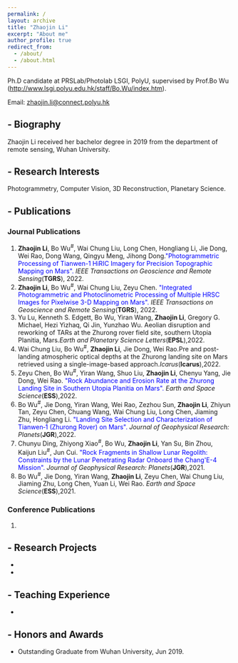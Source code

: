 ```yaml
---
permalink: /
layout: archive
title: "Zhaojin Li"
excerpt: "About me"
author_profile: true
redirect_from: 
  - /about/
  - /about.html
---
```

Ph.D candidate at PRSLab/Photolab LSGI, PolyU, supervised by Prof.Bo Wu (http://www.lsgi.polyu.edu.hk/staff/Bo.Wu/index.htm).

Email: zhaojin.li@connect.polyu.hk

## - Biography
Zhaojin Li received her bachelor degree in 2019
from the department of remote sensing, Wuhan University.


## - Research Interests
Photogrammetry, Computer Vision, 3D Reconstruction, Planetary Science.

## - Publications 
### Journal Publications
1. **Zhaojin Li**, Bo Wu<sup>#</sup>, Wai Chung Liu, Long Chen, Hongliang Li, Jie Dong, Wei Rao, Dong Wang, Qingyu Meng, Jihong Dong.<font color="blue">"Photogrammetric Processing of Tianwen-1 HiRIC Imagery for Precision Topographic Mapping on Mars".</font> _IEEE Transactions on Geoscience and Remote Sensing_(**TGRS**), 2022.
2. **Zhaojin Li**, Bo Wu<sup>#</sup>, Wai Chung Liu, Zeyu Chen. <font color="blue">"Integrated Photogrammetric and Photoclinometric Processing of Multiple HRSC Images for Pixelwise 3-D Mapping on Mars".</font> _IEEE Transactions on Geoscience and Remote Sensing_(**TGRS**), 2022.
3. Yu Lu, Kenneth S. Edgett, Bo Wu, Yiran Wang, **Zhaojin Li**, Gregory G. Michael, Hezi Yizhaq, Qi Jin, Yunzhao Wu. Aeolian disruption and reworking of TARs at the Zhurong rover field site, southern Utopia Planitia, Mars._Earth and Planetary Science Letters_(**EPSL**),2022.
4. Wai Chung Liu, Bo Wu<sup>#</sup>, **Zhaojin Li**, Jie Dong, Wei Rao.Pre and post-landing atmospheric optical depths at the Zhurong landing site on Mars retrieved using a single-image-based approach._Icarus_(**Icarus**),2022.
5.  Zeyu Chen, Bo Wu<sup>#</sup>, Yiran Wang, Shuo Liu, **Zhaojin Li**, Chenyu Yang, Jie Dong, Wei Rao. <font color="blue">"Rock Abundance and Erosion Rate at the Zhurong Landing Site in Southern Utopia Planitia on Mars".</font> _Earth and Space Science_(**ESS**),2022.
6.  Bo Wu<sup>#</sup>, Jie Dong, Yiran Wang, Wei Rao, Zezhou Sun, **Zhaojin Li**, Zhiyun Tan, Zeyu Chen, Chuang Wang, Wai Chung Liu, Long Chen, Jiaming Zhu, Hongliang Li. <font color="blue"> "Landing Site Selection and Characterization of Tianwen‐1 (Zhurong Rover) on Mars".</font> _Journal of Geophysical Research: Planets_(**JGR**),2022.
7.  Chunyu Ding, Zhiyong Xiao<sup>#</sup>, Bo Wu, **Zhaojin Li**, Yan Su, Bin Zhou, Kaijun Liu<sup>#</sup>, Jun Cui.<font color="blue"> "Rock Fragments in Shallow Lunar Regolith: Constraints by the Lunar Penetrating Radar Onboard the Chang'E-4 Mission".</font> _Journal of Geophysical Research: Planets_(**JGR**),2021.
8.  Bo Wu<sup>#</sup>, Jie Dong, Yiran Wang, **Zhaojin Li**, Zeyu Chen, Wai Chung Liu, Jiaming Zhu, Long Chen, Yuan Li, Wei Rao. <font color="blue"> </font> _Earth and Space Science_(**ESS**),2021.

### Conference Publications
1. 


## - Research Projects
- 
- 

## - Teaching Experience
- 

## - Honors and Awards
- Outstanding Graduate from Wuhan University, Jun 2019.
